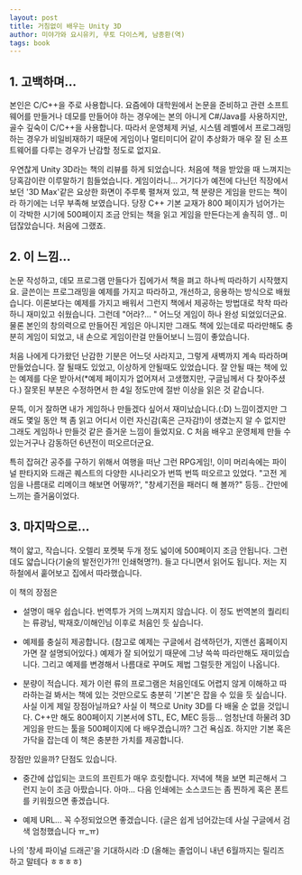 ```yaml
---
layout: post
title: 거침없이 배우는 Unity 3D
author: 미야가와 요시유키, 무토 다이스케, 남종환(역)
tags: book
---
```


## 1. 고백하며...
본인은 C/C++을 주로 사용합니다. 요즘에야 대학원에서 논문을 준비하고 관련 소프트웨어를 만들거나 데모를 만들어야 하는 경우에는 본의 아니게 C#/Java를 사용하지만, 골수 깊숙이 C/C++을 사용합니다. 따라서 운영체제 커널, 시스템 레벨에서 프로그래밍하는 경우가 비일비재하기 때문에 게임이나 멀티미디어 같이 추상화가 매우 잘 된 소프트웨어를 다루는 경우가 난감할 정도로 없지요.

우연찮게 Unity 3D라는 책의 리뷰를 하게 되었습니다. 처음에 책을 받았을 때 느껴지는 당혹감이란 이루말하기 힘들었습니다. 게임이라니... 거기다가 예전에 다닌던 직장에서 보던 '3D Max'같은 요상한 화면이 주루룩 펼쳐져 있고, 책 분량은 게임을 만드는 책이라 하기에는 너무 부족해 보였습니다. 당장 C++ 기본 교재가 800 페이지가 넘어가는 이 각박한 시기에 500페이지 조금 안되는 책을 읽고 게임을 만든다는게 솔직히 영.. 미덥잖았습니다. 처음에 그랬죠.

## 2. 이 느낌...
논문 작성하고, 데모 프로그램 만들다가 집에가서 책을 펴고 하나씩 따라하기 시작했지요. 글쓴이는 프로그래밍을 예제를 가지고 따라하고, 개선하고, 응용하는 방식으로 배웠습니다. 이론보다는 예제를 가지고 배워서 그런지 책에서 제공하는 방법대로 착착 따라하니 재미있고 쉬웠습니다. 그런데 "어라?... " 어느덧 게임이 하나 완성 되었있더군요. 물론 본인의 창의력으로 만들어진 게임은 아니지만 그래도 책에 있는데로 따라만해도 충분히 게임이 되었고, 내 손으로 게임이란걸 만들어보니 느낌이 좋았습니다.

처음 나에게 다가왔던 난감한 기분은 어느덧 사라지고, 그렇게 새벽까지 계속 따라하며 만들었습니다. 잘 될때도 있었고, 이상하게 안될때도 있었습니다. 잘 안될 때는 책에 있는 예제를 다운 받아서(*예제 페이지가 없어져서 고생했지만, 구글님께서 다 찾아주셨다.) 잘못된 부분은 수정하면서 한 4일 정도만에 절반 이상을 읽은 것 같습니다.

문뜩, 이거 잘하면 내가 게임하나 만들겠다 싶어서 재미났습니다.(:D) 느낌이겠지만 그래도 몇일 동안 책 좀 읽고 어디서 이런 자신감(혹은 근자감!)이 생겼는지 알 수 없지만 그래도 게임하나 만들것 같은 즐거운 느낌이 들었지요. C 처음 배우고 운영체제 만들 수 있는거구나 감동하던 6년전이 떠오르더군요.

특히 잡혀간 공주를 구하기 위해서 여행을 떠난 그런 RPG게임!, 이미 머리속에는 파이널 판타지와 드래곤 퀘스트의 다양한 시나리오가 번뜩 번뜩 떠오르고 있었다. "고전 게임을 나름대로 리메이크 해보면 어떻까?',  "창세기전을 패러디 해 볼까?" 등등.. 간만에 느끼는 즐거움이었다.

## 3. 마지막으로...
책이 얇고, 작습니다. 오렐리 포켓북 두개 정도 넓이에 500페이지 조금 안됩니다. 그런데도 얇습니다(기술의 발전인가?!! 인쇄혁명?!). 들고 다니면서 읽어도 됩니다. 저는 지하철에서 훝어보고 집에서 따라했습니다.

이 책의 장점은 

* 설명이 매우 쉽습니다. 번역투가 거의 느껴지지 않습니다. 이 정도 번역본의 퀄리티는 류광님, 박재호/이해인님 이후로 처음인 듯 싶습니다. 

* 예제를 충실히 제공합니다. (참고로 예제는 구글에서 검색하던가, 지앤선 홈페이지가면 잘 설명되어있다.) 예제가 잘 되어있기 때문에 그냥 쓱쓱 따라만해도 재미있습니다. 그리고 예제를 변경해서 나름대로 꾸며도 제법 그럴듯한 게임이 나옵니다.

* 분량이 적습니다. 제가 이런 류의 프로그램은 처음인데도 어렵지 않게 이해하고 따라하는걸 봐서는 책에 있는 것만으로도 충분히 '기본'은 잡을 수 있을 듯 싶습니다. 사실 이게 제일 장점아닐까요? 사실 이 책으로 Unity 3D를 다 배울 순 없을 것입니다. C++만 해도 800페이지 기본서에 STL, EC, MEC 등등... 엄청난데 하물려 3D 게임을 만드는 툴을 500페이지에 다 배우겠습니까? 그건 욕심죠. 하지만 기본 혹은 가닥을 잡는데 이 책은 충분한 가치를 제공합니다.

장점만 있을까? 단점도 있습니다.

* 중간에 삽입되는 코드의 프린트가 매우 흐릿합니다. 저녁에 책을 보면 피곤해서 그런지 눈이 조금 아팠습니다. 아마... 다음 인쇄에는 소스코드는 좀 찐하게 혹은 폰트를 키워줬으면 좋겠습니다.

* 예제 URL... 꼭 수정되었으면 좋겠습니다. (글은 쉽게 넘어갔는데 사실 구글에서 검색 엄청했습니다 ㅠ_ㅠ)

나의 '창세 파이널 드래곤'을 기대하시라 :D (올해는 졸업이니 내년 6월까지는 릴리즈 하고 말테다 ㅎㅎㅎㅎ)